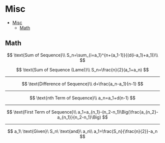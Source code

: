 # Misc

- [Misc](#misc)
  - [Math](#math)

## Math

$$
\text{Sum of Sequence}\\
S_n=\sum_{i=a_1}^{n+(a_1-1)}{(d(i-a_1)+a_1)}\\
$$

$$
\text{Sum of Sequence (Lame)}\\
S_n=\frac{n}{2}(a_1+a_n)
$$

---

$$
\text{Difference of Sequence}\\
d=\frac{a_n-a_1}{n-1}
$$

---

$$
\text{nth Term of Sequence}\\
a_n=a_1+d(n-1)
$$

---

$$
\text{First Term of Sequence}\\
a_1=a_{n_1}-(n_2-n_1)\Big(\frac{a_{n_2}-a_{n_1}}{n_2-n_1}\Big)
$$

---

$$
a_1\ \text{Given}\ S_n\ \text{and}\ a_n\\
a_1=\frac{S_n}{\frac{n}{2}}-a_n
$$
